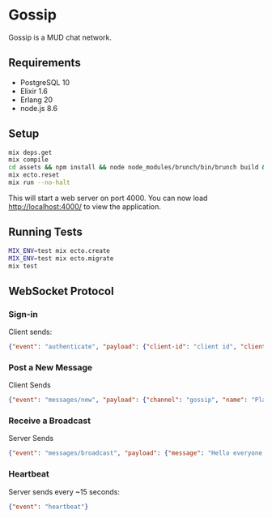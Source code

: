 # Gossip

Gossip is a MUD chat network.

## Requirements

- PostgreSQL 10
- Elixir 1.6
- Erlang 20
- node.js 8.6

## Setup

```bash
mix deps.get
mix compile
cd assets && npm install && node node_modules/brunch/bin/brunch build && cd ..
mix ecto.reset
mix run --no-halt
```

This will start a web server on port 4000. You can now load [http://localhost:4000/](http://localhost:4000/) to view the application.

## Running Tests

```bash
MIX_ENV=test mix ecto.create
MIX_ENV=test mix ecto.migrate
mix test
```
## WebSocket Protocol

### Sign-in

Client sends:

```json
{"event": "authenticate", "payload": {"client-id": "client id", "client-secret": "client secret"}}
```

### Post a New Message

Client Sends

```json
{"event": "messages/new", "payload": {"channel": "gossip", "name": "Player", "message": "Hello everyone!"}}
```

### Receive a Broadcast

Server Sends

```json
{"event": "messages/broadcast", "payload": {"message": "Hello everyone!", "game": "ExVenture", "name": "Player"}}
```

### Heartbeat

Server sends every ~15 seconds:

```json
{"event": "heartbeat"}
```
